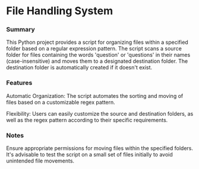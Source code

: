 # File Handling System
### Summary
This Python project provides a script for organizing files within a specified folder based on a regular expression pattern. The script scans a source folder for files containing the words 'question' or 'questions' in their names (case-insensitive) and moves them to a designated destination folder. The destination folder is automatically created if it doesn't exist.

### Features
Automatic Organization: The script automates the sorting and moving of files based on a customizable regex pattern.

Flexibility: Users can easily customize the source and destination folders, as well as the regex pattern according to their specific requirements.

### Notes
Ensure appropriate permissions for moving files within the specified folders.
It's advisable to test the script on a small set of files initially to avoid unintended file movements.
